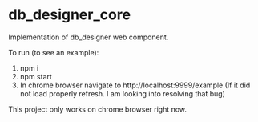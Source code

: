 # db_designer_core

Implementation of db_designer web component.

To run (to see an example):
  1. npm i
  2. npm start
  3. In chrome browser navigate to http://localhost:9999/example (If it did not load properly refresh. I am looking into resolving that bug)
  
This project only works on chrome browser right now.
